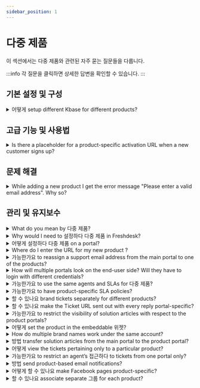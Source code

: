 ```yaml
---
sidebar_position: 1
---
```


# 다중 제품

이 섹션에서는 다중 제품와 관련된 자주 묻는 질문들을 다룹니다.

:::info
각 질문을 클릭하면 상세한 답변을 확인할 수 있습니다.
:::


## 기본 설정 및 구성

<details>
<summary>어떻게 setup different Kbase for different products?</summary>

<p><span style={{ fontSize: "16px", fontFamily: "Arial, Helvetica, sans-serif" }}>You could configure the Solution Articles such that each product has a different KBase. This could be set up under <strong dir="ltr">Admin &gt; Channels &gt; </strong><strong dir="ltr">Portals &gt; </strong>Select the <strong>Product Porta</strong><strong>l--&gt;</strong>Under <strong>Portal Categories</strong>, select the respective <strong>Solution Category</strong> to be displayed for that product portal.</span></p>

</details>


## 고급 기능 및 사용법

<details>
<summary>Is there a placeholder for a product-specific activation URL when a new customer signs up?</summary>

<div dir="ltr"><p style={{ lineHeight: "1.38" }}><span style={{ fontFamily: "Arial", color: "rgb(0, 0, 0)", backgroundColor: "transparent", fontWeight: "400", fontStyle: "normal", fontVariantLigatures: "normal", fontVariantCaps: "normal", textDecoration: "none", verticalAlign: "baseline", whiteSpace: "pre-wrap", fontSize: "medium" }}>The default placeholder '`{{activation_url}}`' under <strong dir="ltr">Admin -&gt; Workflows -&gt; Email notification -&gt; Requester notifications -&gt; User activation</strong> will automatically send a URL based on the product without any prior configuration. </span></p><p><br /></p></div>

</details>


## 문제 해결

<details>
<summary>While adding a new product I get the error message "Please enter a valid email address". Why so?</summary>

<p><span style={{ fontSize: "16px", fontFamily: "Arial, Helvetica, sans-serif" }}>For each portal on your account, you would have one dedicated primary email address associated with it. The main portal will have a similar primary support email and the product portal will have it's own distinct primary email address. </span></p><p><br /></p><p><span style={{ fontSize: "16px", fontFamily: "Arial, Helvetica, sans-serif" }}>Existing emails cannot be used while creating a new product. You would have to add a new/unique email address and associated it with the New Product which is being created.</span></p>

</details>


## 관리 및 유지보수

<details>
<summary>What do you mean by 다중 제품?</summary>

<p><span style={{ fontSize: "16px", fontFamily: "Arial, Helvetica, sans-serif" }}>Freshdesk lets you support multiple products by creating dedicated portals for each product. Any ticket created from these multiple product portals would come into one central helpdesk and agents could work on these tickets from a single location. If your organisation has various products, this would be the best option for you. </span></p><p><span style={{ fontFamily: "Arial,Helvetica,sans-serif" }}><span style={{ fontSize: "16px" }}><br /></span></span></p><p><span style={{ fontFamily: "Arial,Helvetica,sans-serif" }}><span style={{ fontSize: "16px" }}>To get a detailed overview click this <a href="https://support.freshdesk.com/support/solutions/articles/37638-supporting-multiple-products-with-freshdesk">link</a>.</span></span></p><p><br /></p>

</details>

<details>
<summary>Why would I need to 설정하다 다중 제품 in Freshdesk?</summary>

<div dir="ltr"><p ><span id="docs-internal-guid-b1c4785f-6249-7b45-bc6d-3987e7ebc8c3"><span style={{ fontFamily: "Arial", color: "rgb(0, 0, 0)", whiteSpace: "pre-wrap" }}><span style={{ fontSize: "medium" }}>Multiple products let you set up separate support portals for each of your products, giving each of them a separate platform and a unique URL. </span></span></span></p><p ><br /></p><p ><span><span style={{ fontFamily: "Arial", color: "rgb(0, 0, 0)", whiteSpace: "pre-wrap" }}><span style={{ fontSize: "medium" }}>Also, you'll gain the ability to restrict solution and forum categories specific to products without additional account charges. When you have different services or products for which you need independent support portals, they all could be integrated within the same account using this feature. </span></span></span></p></div>

</details>

<details>
<summary>어떻게 설정하다 다중 제품 on a portal?</summary>

<div dir="ltr"><p style={{ lineHeight: "1.38" }}><span style={{ fontFamily: "Arial", color: "rgb(0, 0, 0)", whiteSpace: "pre-wrap", fontSize: "medium" }}>The Multiple Products feature is available from the Estate Plan onwards in Freshdesk.</span></p><p style={{ lineHeight: "1.38" }}><span style={{ color: "rgb(0, 0, 0)", fontFamily: "Arial", whiteSpace: "pre-wrap", fontSize: "medium" }}><br /></span></p><p style={{ lineHeight: "1.38" }}><span style={{ fontSize: "medium" }}><span style={{ color: "rgb(0, 0, 0)", fontFamily: "Arial", whiteSpace: "pre-wrap" }}>To set up a new product, please navigate to <strong dir="ltr">Admin &gt; Support Operar &gt; Multiple Products </strong>and then c</span><span style={{ color: "rgb(0, 0, 0)", fontFamily: "Arial", whiteSpace: "pre-wrap" }}>lick on New Product. Enter the details related to the product and a new email address for this product is mandatory. </span></span></p><p style={{ lineHeight: "1.38" }}><span style={{ color: "rgb(0, 0, 0)", fontFamily: "Arial", whiteSpace: "pre-wrap", fontSize: "medium" }}><br /></span></p><p style={{ lineHeight: "1.38" }}><span id="docs-internal-guid-b1c4785f-6264-3cd9-1831-0987d1527f6d"><span style={{ fontFamily: "Arial", color: "rgb(0, 0, 0)", whiteSpace: "pre-wrap", fontSize: "medium" }}>Configure separate support emails for each product. They can be automatically queued in a specific group by filling in the details requested under 'Product Support Email'</span><span style={{ fontSize: "12px", fontFamily: "Arial", color: "rgb(0, 0, 0)", whiteSpace: "pre-wrap" }}>.</span></span><span style={{ color: "rgb(0, 0, 0)", fontFamily: "Arial", whiteSpace: "pre-wrap", fontSize: "medium" }}><br /></span></p><p style={{ lineHeight: "1.38" }}><span style={{ color: "rgb(0, 0, 0)", fontFamily: "Arial", whiteSpace: "pre-wrap", fontSize: "medium" }}><br /></span></p><p style={{ lineHeight: "1.38" }}><span style={{ fontSize: "medium" }}><a href="https://support.freshdesk.com/support/solutions/articles/37638-supporting-multiple-products-with-freshdesk" target="_blank">This article</a> provides <span style={{ color: "rgb(0, 0, 0)", fontFamily: "Arial", whiteSpace: "pre-wrap" }}>additional information on this process.</span></span></p><p><br /></p></div>

</details>

<details>
<summary>Where do I enter the URL for my new product ?</summary>

<p><span style={{ fontSize: "16px", fontFamily: "Arial, Helvetica, sans-serif" }}>Under <strong dir="ltr">Admin &gt; Channels &gt; Portals &gt; Edit(corresponding to the portal name)</strong>, you would have the option to provide the Portal URL. Here, you could provide a vanity URL like <strong>help.yourcompany.com</strong> (help is the subdomain) and associate it with your Product portal.</span></p><p><span style={{ fontFamily: "Arial,Helvetica,sans-serif" }}><span style={{ fontSize: "16px" }}><br /></span></span></p><p><span style={{ fontFamily: "Arial,Helvetica,sans-serif" }}><span style={{ fontSize: "16px" }}>Before using this field please ensure that you have created a CNAME record in your DNS Zone file to point <strong>help.yourcompany.com</strong> to yourcompany.freshdesk.com(your Freshdesk Account URL). Once this is done, you would be able to access the newly created Product Portal using the specified Portal URL.</span></span></p><p><span style={{ fontFamily: "Arial,Helvetica,sans-serif" }}><span style={{ fontSize: "16px" }}><br /></span></span></p><p><span style={{ fontFamily: "Arial,Helvetica,sans-serif" }}><span style={{ fontSize: "16px" }}><br /></span></span></p><p><br /></p>

</details>

<details>
<summary>가능한가요 to re­assign a support email address from the main portal to one of the products?</summary>

<div dir="ltr"><p><span style={{ fontSize: "medium" }}>Yes, please navigate to <strong dir="ltr">Admin &gt; Channels &gt; Email</strong>. Here, you could see the list of support email addresses that could be associated with the products added in <strong dir="ltr">Admin &gt; Support Operations &gt; Multiple products. </strong></span></p><p><br /></p><p><br /></p><p><span style={{ fontSize: "16px" }}>Kindly click on edit next to the support address and choose the product under "Link this support email with a product." Note that this product should already be added to the helpdesk. </span></p><p><br /></p><p><br /></p><p><span style={{ fontSize: "medium" }}><br /></span></p></div>

</details>

<details>
<summary>How will multiple portals look on the end-user side? Will they have to login with different credentials?</summary>

<div dir="ltr"><p style={{ lineHeight: "1.38" }}><span style={{ fontFamily: "Arial", color: "rgb(0, 0, 0)", whiteSpace: "pre-wrap", fontSize: "medium" }}>Multiple portals will look like two different websites from the customers' point of view. </span></p><p style={{ lineHeight: "1.38" }}><br /></p><p style={{ lineHeight: "1.38" }}><span style={{ fontFamily: "Arial", color: "rgb(0, 0, 0)", whiteSpace: "pre-wrap", fontSize: "medium" }}>Once a customer is signed up on a portal, he/she can use the same credentials to log into the other portal as well, depending on how the URLs are exposed. You would be able to determine the portal access by changing the user permissions in Admin -&gt; Portals -&gt; settings. </span></p><p style={{ lineHeight: "1.38" }}><br /></p><p style={{ lineHeight: "1.38" }}><span style={{ fontFamily: "Arial", color: "rgb(0, 0, 0)", whiteSpace: "pre-wrap", fontSize: "medium" }}> Please navigate to <strong dir="ltr">Admin &gt; Workflows &gt; Email Notifications &gt; Requester Notifications &gt; click on insert placeholder </strong>and include the placeholder for product-specific URL. This would allow customers to navigate to the support of the appropriate product. </span></p><p><br /></p></div>

</details>

<details>
<summary>가능한가요 to use the same agents and SLAs for 다중 제품?</summary>

<div dir="ltr"><p><span style={{ fontSize: "medium" }}><span id="docs-internal-guid-b1c4785f-628d-2411-5278-186690ac8242"><span style={{ fontFamily: "Arial", color: "rgb(0, 0, 0)", whiteSpace: "pre-wrap" }}>Yes, agents can be provided with access to view different products, and SLAs can be shared between different products as well.</span></span><br /></span></p><p><span><span style={{ fontFamily: "Arial", color: "rgb(0, 0, 0)", whiteSpace: "pre-wrap", fontSize: "medium" }}><br /></span></span></p><p><font color="#000000"><span style={{ whiteSpace: "pre-wrap" }}><span style={{ fontSize: "medium" }}>Please navigate to <strong dir="ltr">Admin &gt; Workflows &gt; SLA policies &gt; click on new policy</strong> and choose "Apply this SLA to" where you could add products for which the SLA is applied.</span></span></font></p></div>

</details>

<details>
<summary>가능한가요 to have product-specific SLA policies?</summary>

<div dir="ltr"><p><font color="#000000"><span style={{ whiteSpace: "pre-wrap" }}><span style={{ fontSize: "medium" }}>Please navigate to <strong>A</strong><strong dir="ltr">dmin &gt; Workflows &gt; SLA Policies &gt; click on Edit</strong> next to a new <strong>SLA policy. </strong></span></span></font></p><p><br /></p><p><br /></p><p><font color="#000000"><span style={{ whiteSpace: "pre-wrap" }}><span style={{ fontSize: "medium" }}>Inside this page, you would find the option called '<strong>Apply this to</strong>' that you could use to associate the policy to any of the products you have created. Kindly note that this option would not be available for the "Default SLA policy."</span></span></font></p><p><br /></p></div>

</details>

<details>
<summary>할 수 있나요 brand tickets separately for different products?</summary>

<p><span style={{ fontSize: "16px", fontFamily: "Arial, Helvetica, sans-serif" }}>While creating multiple products, you could set a distinct branding for tickets created through emails. You could have this done by setting up a dedicated support email addresses for each Product. </span></p><p><br /></p><p><span style={{ fontSize: "16px", fontFamily: "Arial, Helvetica, sans-serif" }}>When you create a new product(under <strong dir="ltr">Admin &gt; Support Operations &gt; Multiple Products &gt; New Product</strong>), you would be asked to provide a separate support email address for that portal. This would be the primary support email address for that product portal and emails sent to this email would get created as tickets and would be updated with the corresponding Product. By default, replies to customers would also be sent through this dedicated email address.</span></p>

</details>

<details>
<summary>할 수 있나요 make the Ticket URL sent out with every reply portal-specific?</summary>

<div dir="ltr"><p style={{ lineHeight: "1.38" }}><span style={{ fontFamily: "Arial", color: "rgb(0, 0, 0)", backgroundColor: "transparent", fontWeight: "400", fontStyle: "normal", fontVariantLigatures: "normal", fontVariantCaps: "normal", textDecoration: "none", verticalAlign: "baseline", whiteSpace: "pre-wrap", fontSize: "medium" }}>Yes, this is possible. Please navigate to <strong>A</strong><strong dir="ltr">dmin &gt; Workflows &gt; Email Notification &gt; Template &gt; Agent Reply Template </strong>and click on "insert placeholder which would give you the placeholders available in the system. Kindly choose the placeholder<strong> "</strong><strong>`{{ticket.portal_url}}`” under helpdesk options</strong> to add it in your reply and position it according to your preference.</span></p><p style={{ lineHeight: "1.38" }}><br /></p><p style={{ lineHeight: "1.38" }}><span style={{ fontFamily: "Arial", color: "rgb(0, 0, 0)", backgroundColor: "transparent", fontWeight: "400", fontStyle: "normal", fontVariantLigatures: "normal", fontVariantCaps: "normal", textDecoration: "none", verticalAlign: "baseline", whiteSpace: "pre-wrap", fontSize: "medium" }}>This will insert a product-specific ticket URL inside a ticket rather than the generic ticket URL which would map the customers to the right portal. </span></p><p><br /></p></div>

</details>

<details>
<summary>가능한가요 to restrict the visibility of solution articles with respect to the product portals?</summary>

<div dir="ltr"><p style={{ lineHeight: "1.38" }}><span style={{ fontFamily: "Arial", color: "rgb(0, 0, 0)", backgroundColor: "transparent", fontWeight: "400", fontStyle: "normal", fontVariantLigatures: "normal", fontVariantCaps: "normal", textDecoration: "none", verticalAlign: "baseline", whiteSpace: "pre-wrap", fontSize: "medium" }}>The visibility of solution articles can be set by entering the necessary solution articles in the "Solutions" tab under the Portal categories of the respective portal. Please navigate to <strong dir="ltr">Admin ­&gt; Channels &gt; Portals &gt; Corresponding portal name </strong>and add these articles in its solutions tab. </span></p><p style={{ lineHeight: "1.38" }}><br /></p><p style={{ lineHeight: "1.38" }}><span style={{ fontFamily: "Arial", color: "rgb(0, 0, 0)", backgroundColor: "transparent", fontWeight: "400", fontStyle: "normal", fontVariantLigatures: "normal", fontVariantCaps: "normal", textDecoration: "none", verticalAlign: "baseline", whiteSpace: "pre-wrap", fontSize: "medium" }}>If you have articles common to more than one or two portals, kindly click on edit in the category to choose the portals the category must be visible in. </span></p><p style={{ lineHeight: "1.38" }}><br /></p><p style={{ lineHeight: "1.38" }}><span style={{ fontFamily: "Arial", color: "rgb(0, 0, 0)", backgroundColor: "transparent", fontWeight: "400", fontStyle: "normal", fontVariantLigatures: "normal", fontVariantCaps: "normal", textDecoration: "none", verticalAlign: "baseline", whiteSpace: "pre-wrap", fontSize: "medium" }}>Further, visibility could be set to logged-in users or all users within the folder where it could be changed according to your requirement. Another alternative is to set user permission for the solutions in <strong dir="ltr">Admin -&gt; Channels -&gt; Portals -&gt; settings -&gt; User Permissions -&gt; who can view the solution articles. </strong></span></p><p><br /></p></div>

</details>

<details>
<summary>어떻게 set the product in the embeddable 위젯?</summary>

<p><span style={{ fontSize: "16px", fontFamily: "Arial, Helvetica, sans-serif" }}>You would be able to set-up feedback widgets that are dedicated to specific product portal. You will be able to have this done by making modifications to the widget code that you add. The product URL would have to be changed in the respective product in the "src" field of the widget code.</span></p><p><br /></p>

</details>

<details>
<summary>How do multiple brand names work under the same account?</summary>

<div dir="ltr"><p style={{ lineHeight: "1.38" }}><span style={{ fontFamily: "Arial", color: "rgb(0, 0, 0)", whiteSpace: "pre-wrap", fontSize: "medium" }}>Once multiple products are set up under a single account mycompany.com pointing to (companyname.freshdesk.com), the different products could be identified by a vanity URL.</span></p><p style={{ lineHeight: "1.38" }}><span style={{ fontFamily: "Arial", color: "rgb(0, 0, 0)", whiteSpace: "pre-wrap", fontSize: "medium" }}><br /></span></p><p style={{ lineHeight: "1.38" }}><span dir="ltr" style={{ fontFamily: "Arial", color: "rgb(0, 0, 0)", whiteSpace: "pre-wrap", fontSize: "medium" }}>This vanity URL should point to the product's Freshdesk URL; i.e. if product1.companyname.com and product2.company.com are vanity URLs of the portal, then <a href="https://support.freshdesk.com/en/support/solutions/articles/37590" rel="noopener noreferrer" target="_blank">point the CNAME</a> to companyname.freshdesk.com.</span></p><p style={{ lineHeight: "1.38" }}><span style={{ fontFamily: "Arial", color: "rgb(0, 0, 0)", whiteSpace: "pre-wrap", fontSize: "medium" }}><br /></span></p><p style={{ lineHeight: "1.38" }}><span dir="ltr" style={{ fontFamily: "Arial", color: "rgb(0, 0, 0)", whiteSpace: "pre-wrap", fontSize: "medium" }}>This will ensure that you have multiple brands from a customer's perspective, but all under the same Freshdesk account from an agent's point of view which increases the overall productivity.&nbsp;</span></p></div>

</details>

<details>
<summary>방법 transfer solution articles from the main portal to the product portal?</summary>

<div dir="ltr"><p style={{ lineHeight: "1.38" }}><font color="#000000"><span style={{ whiteSpace: "pre-wrap", fontSize: "medium" }}>Please navigate to <strong>solutions </strong>tab of the portal and click on the category which needs to be visible in the product portal as well. Once you are on that page with the category and the list of folders please click on the "pen and paper" icon next to the heading which allows you to edit the category. </span></font></p><p style={{ lineHeight: "1.38" }}><br /></p><p style={{ lineHeight: "1.38" }}><span style={{ fontSize: "16px" }}>Kindly choose the product portal in <strong>"visible in portal" </strong>option. <font color="#000000"><span style={{ whiteSpace: "pre-wrap" }}></span></font><font color="#000000" size="3"><span style={{ whiteSpace: "pre-wrap" }}>This will ensure that the articles under this category will only be visible on the associated product portal.</span></font></span></p><p style={{ lineHeight: "1.38" }}><span style={{ fontSize: "16px" }}><font color="#000000" size="3"><span style={{ whiteSpace: "pre-wrap" }}></span></font></span></p><p style={{ lineHeight: "1.38" }}><span style={{ fontSize: "16px" }}><font color="#000000" size="3"><span style={{ whiteSpace: "pre-wrap" }}></span></font></span></p><p style={{ lineHeight: "1.38" }}><span style={{ fontSize: "16px" }}><font color="#000000" size="3"><span style={{ whiteSpace: "pre-wrap" }}></span></font></span></p><p style={{ lineHeight: "1.38" }}><span style={{ fontSize: "16px" }}><font color="#000000" size="3"><span style={{ whiteSpace: "pre-wrap" }}></span></font></span></p><p style={{ lineHeight: "1.38" }}><span style={{ fontSize: "16px" }}><br /></span></p><p style={{ lineHeight: "1.38" }}><span style={{ fontSize: "16px" }}><br /></span></p><p style={{ lineHeight: "1.38" }}><br /></p></div>

</details>

<details>
<summary>어떻게 view the tickets pertaining only to a particular product?</summary>

<div dir="ltr"><p ><span style={{ fontSize: "medium" }}>Please navigate to the <strong>"Tickets" </strong>tab on the global header next to the dashboard where you could see all the tickets in your view or a list of tickets depending on the filters chosen. </span></p><p ><br /></p><p ><span style={{ fontSize: "medium" }}>You could remove all the other filters and choose the "Product" name alone using the <strong>Product </strong>field. If you have access to view all tickets, you will be able to view all tickets for that particular product, under this view. Kindly make sure you have <strong>global</strong> access (in agent profile) to view all tickets. </span></p></div>

</details>

<details>
<summary>가능한가요 to restrict an agent’s 접근하다 to tickets from one portal only?</summary>

<div dir="ltr"><p style={{ lineHeight: "1.38" }}><span style={{ fontFamily: "Arial", color: "rgb(0, 0, 0)", whiteSpace: "pre-wrap", fontSize: "medium" }}>The scope of an agent can be based on the groups in the portal. Please navigate to <strong dir="ltr">Admin -&gt; Team -&gt; Agents -&gt; click on edit </strong>to associate groups within the profile. </span></p><p style={{ lineHeight: "1.38" }}><span style={{ color: "rgb(0, 0, 0)", fontFamily: "Arial", fontSize: "medium", whiteSpace: "pre-wrap" }}><br /></span></p><p style={{ lineHeight: "1.38" }}><span style={{ color: "rgb(0, 0, 0)", fontFamily: "Arial", fontSize: "medium", whiteSpace: "pre-wrap" }}>This group could be routed to a product under <strong dir="ltr">Admin­­ -&gt; Support Operations -&gt; Multiple Products­­ -&gt; Edit the product­­ -&gt; Assign to Group</strong> and agents who specifically need to access this product could be added to that Group under <strong dir="ltr">Admin -­­&gt; Team -&gt; Groups</strong>. They are the ones with group access on the portal. This would restrict them to a particular product portal. </span></p></div>

</details>

<details>
<summary>방법 send product-based email notifications?</summary>

<div><p dir="ltr" style={{ lineHeight: "1.38", marginBottom: "0pt" }}><span dir="ltr" style={{ fontSize: "12pt", fontFamily: """, color: "rgb(14, 16, 26)", fontWeight: "400" }}>With the</span><span style={{ fontFamily: "Helvetica Neue" }}><span style={{ fontSize: "12pt", color: "rgb(14, 16, 26)", fontWeight: "700", fontFamily: """ }}>&nbsp;Multiple Products</span><span style={{ fontSize: "12pt", color: "rgb(14, 16, 26)", fontWeight: "400", fontFamily: """ }}>&nbsp;feature available in&nbsp;</span><span style={{ fontSize: "12pt", color: "rgb(14, 16, 26)", fontWeight: "700", fontFamily: """ }}>Freshdesk,&nbsp;</span><span style={{ fontSize: "12pt", color: "rgb(14, 16, 26)", fontWeight: "400", fontFamily: """ }}>you can create several products, depending on your plan type. If you have set up your Freshdesk account to support multiple products, you must include proper branding in all your outgoing messages.&nbsp;</span><span style={{ fontSize: "12pt", color: "rgb(0, 0, 0)", fontWeight: "400", fontFamily: """ }}>&nbsp;</span></span></p><p style={{ fontFamily: """ }}><span style={{ fontFamily: "Helvetica Neue" }}><br /></span></p><p dir="ltr" style={{ lineHeight: "1.38", marginBottom: "0pt", fontFamily: """ }}><span style={{ fontFamily: "Helvetica Neue" }}><span dir="ltr" style={{ fontSize: "12pt", color: "rgb(0, 0, 0)", fontWeight: "400", fontFamily: """ }}>Here are the two stages in setting up product-based email notifications in Freshdesk.</span></span></p><ol style={{ fontFamily: """ }}><li dir="ltr" style={{ fontFamily: """ }}><span style={{ fontFamily: "Helvetica Neue" }}><span dir="ltr" style={{ fontSize: "16px", fontFamily: """ }}><a dir="ltr" href="#Disable-default-email-notifications" style={{ fontFamily: """ }}>Disable default email notifications</a><a href="#Use-product-specific-placeholders-in-automation-rules" dir="ltr" style={{ fontFamily: """ }}></a></span></span></li><li dir="ltr" style={{ fontFamily: """ }}><span style={{ fontFamily: "Helvetica Neue" }}><a dir="ltr" href="#Use-product-specific-placeholders-in-automation-rules" style={{ fontFamily: """ }}><span style={{ fontSize: "16px", fontFamily: """ }}>Use product-specific placeholders in automation rules</span></a><a href="https://docs.google.com/document/d/15hi58ihFIICB9-paFY1pHhlQG1t2xqkO_5P8zUNdeXE/edit#heading=h.mgjnmdxaiyf7" style={{ fontFamily: """ }}></a><br /></span></li></ol><p style={{ fontFamily: """ }}><span style={{ fontFamily: "Helvetica Neue" }}><br /></span></p><h4 dir="ltr" style={{ lineHeight: "1.38", marginBottom: "0pt", fontFamily: """ }}><span style={{ fontFamily: "Helvetica Neue" }}><span style={{ fontSize: "18px", color: "rgb(0, 0, 0)", fontWeight: "500", fontFamily: """ }}><strong style={{ fontFamily: """ }}>Disable default email notifications</strong></span></span></h4><p dir="ltr" style={{ lineHeight: "1.38", marginBottom: "0pt", fontFamily: """ }}><span style={{ fontFamily: "Helvetica Neue" }}><span style={{ fontSize: "12pt", color: "rgb(0, 0, 0)", fontWeight: "400", fontFamily: """ }}>Disabling the default email notifications is imperative as they are&nbsp;</span><span style={{ fontSize: "12pt", color: "rgb(0, 0, 0)", fontWeight: "700", fontFamily: """ }}>generic</span><span style={{ fontSize: "12pt", color: "rgb(0, 0, 0)", fontWeight: "400", fontFamily: """ }}>&nbsp;and not entirely product-specific. As an&nbsp;</span><span style={{ fontSize: "12pt", color: "rgb(0, 0, 0)", fontWeight: "700", fontFamily: """ }}>administrator</span><span style={{ fontSize: "12pt", color: "rgb(0, 0, 0)", fontWeight: "400", fontFamily: """ }}>&nbsp;of your Freshdesk account, you can disable them by following the steps below.&nbsp;</span></span></p><ol style={{ marginBottom: "0px", paddingInlineStart: "48px", fontFamily: """ }}><li dir="ltr" style={{ listStyleType: "decimal", fontSize: "12pt", fontFamily: """, color: "rgb(0, 0, 0)", fontWeight: "400" }}><p dir="ltr" style={{ lineHeight: "1.38", marginBottom: "0pt", fontFamily: """ }}><span style={{ fontFamily: "Helvetica Neue" }}><span style={{ fontSize: "12pt", color: "rgb(0, 0, 0)", fontWeight: "400", fontFamily: """ }}>Navigate to&nbsp;</span><span style={{ fontSize: "12pt", color: "rgb(0, 0, 0)", fontWeight: "700", fontFamily: """ }}>Admin</span><span style={{ fontSize: "12pt", color: "rgb(0, 0, 0)", fontWeight: "400", fontFamily: """ }}>&nbsp;from the menu. Select&nbsp;</span><span style={{ fontSize: "12pt", color: "rgb(0, 0, 0)", fontWeight: "700", fontFamily: """ }}>Workflows</span><span style={{ fontSize: "12pt", color: "rgb(0, 0, 0)", fontWeight: "400", fontFamily: """ }}>&nbsp;and click on&nbsp;</span><span style={{ fontSize: "12pt", color: "rgb(0, 0, 0)", fontWeight: "700", fontFamily: """ }}>Email Notifications</span><span style={{ fontSize: "12pt", color: "rgb(0, 0, 0)", fontWeight: "400", fontFamily: """ }}>.</span></span></p></li><li dir="ltr" style={{ listStyleType: "decimal", fontSize: "12pt", fontFamily: """, color: "rgb(0, 0, 0)", fontWeight: "400" }}><p dir="ltr" style={{ lineHeight: "1.38", marginBottom: "0pt", fontFamily: """ }}><span style={{ fontFamily: "Helvetica Neue" }}><span style={{ fontSize: "12pt", color: "rgb(0, 0, 0)", fontWeight: "400", fontFamily: """ }}>Click on the&nbsp;</span><span style={{ fontSize: "12pt", color: "rgb(0, 0, 0)", fontWeight: "700", fontFamily: """ }}>active green toggle button</span><span style={{ fontSize: "12pt", color: "rgb(0, 0, 0)", fontWeight: "400", fontFamily: """ }}>&nbsp;next to the email notification to disable them.</span></span></p><p><br /></p><img src="#" style={{ width: "658px" }} class="fr-fil fr-dib fr-bordered fr-shadow" alt="Disable default email notification." /><p></p></li></ol><p style={{ fontFamily: """ }}><span style={{ fontFamily: "Helvetica Neue" }}><br /></span></p><h4 dir="ltr" style={{ lineHeight: "1.38", marginBottom: "0pt", fontFamily: """ }}><span style={{ fontFamily: "Helvetica Neue" }}><span style={{ fontSize: "18px", color: "rgb(0, 0, 0)", fontWeight: "500", fontFamily: """ }}><strong style={{ fontFamily: """ }}>Use product-specific placeholders in automation rules</strong></span></span></h4><p dir="ltr" style={{ lineHeight: "1.38", marginBottom: "0pt", fontFamily: """ }}><span style={{ fontFamily: "Helvetica Neue" }}><span style={{ fontSize: "12pt", color: "rgb(14, 16, 26)", fontWeight: "400", fontFamily: """ }}>Use the automation rules on&nbsp;</span><span style={{ fontSize: "12pt", color: "rgb(14, 16, 26)", fontWeight: "700", fontFamily: """ }}>ticket creation</span><span style={{ fontSize: "12pt", color: "rgb(14, 16, 26)", fontWeight: "400", fontFamily: """ }}>&nbsp;and&nbsp;</span><span style={{ fontSize: "12pt", color: "rgb(14, 16, 26)", fontWeight: "700", fontFamily: """ }}>ticket updates</span><span style={{ fontSize: "12pt", color: "rgb(14, 16, 26)", fontWeight: "400", fontFamily: """ }}>&nbsp;to send product-specific email notifications for new tickets and replies.</span></span></p><p dir="ltr" style={{ lineHeight: "1.38", marginBottom: "0pt", fontFamily: """ }}><span style={{ fontFamily: "Helvetica Neue" }}><span style={{ fontSize: "12pt", color: "rgb(14, 16, 26)", fontWeight: "400", fontFamily: """ }}>Make sure to perform the following three key changes while creating the automation rules to customize email updates.</span></span></p><ol style={{ marginBottom: "0px", paddingInlineStart: "48px", fontFamily: """ }}><li dir="ltr" style={{ listStyleType: "decimal", fontSize: "12pt", fontFamily: """, color: "rgb(14, 16, 26)", fontWeight: "400" }}><p dir="ltr" style={{ lineHeight: "1.38", marginBottom: "0pt", fontFamily: """ }}><span style={{ fontFamily: "Helvetica Neue" }}><span style={{ fontSize: "12pt", color: "rgb(14, 16, 26)", fontWeight: "400", fontFamily: """ }}>Choose&nbsp;</span><span style={{ fontSize: "12pt", color: "rgb(14, 16, 26)", fontWeight: "700", fontFamily: """ }}>Condition</span><span style={{ fontSize: "12pt", color: "rgb(14, 16, 26)", fontWeight: "400", fontFamily: """ }}>&nbsp;as '</span><span style={{ fontSize: "12pt", color: "rgb(14, 16, 26)", fontWeight: "700", fontFamily: """ }}>Product is</span><span style={{ fontSize: "12pt", color: "rgb(14, 16, 26)", fontWeight: "400", fontFamily: """ }}>.'&nbsp;</span></span></p></li><li dir="ltr" style={{ listStyleType: "decimal", fontSize: "12pt", fontFamily: """, color: "rgb(14, 16, 26)", fontWeight: "400" }}><p dir="ltr" style={{ lineHeight: "1.38", marginBottom: "0pt", fontFamily: """ }}><span style={{ fontFamily: "Helvetica Neue" }}><span style={{ fontSize: "12pt", color: "rgb(14, 16, 26)", fontWeight: "700", fontFamily: """ }}>Action</span><span style={{ fontSize: "12pt", color: "rgb(14, 16, 26)", fontWeight: "400", fontFamily: """ }}>&nbsp;as send '</span><span style={{ fontSize: "12pt", color: "rgb(14, 16, 26)", fontWeight: "700", fontFamily: """ }}>Email to Requester</span><span style={{ fontSize: "12pt", color: "rgb(14, 16, 26)", fontWeight: "400", fontFamily: """ }}>'.</span></span></p></li><li dir="ltr" style={{ listStyleType: "decimal", fontSize: "12pt", fontFamily: """, color: "rgb(14, 16, 26)", fontWeight: "400" }}><p dir="ltr" style={{ lineHeight: "1.38", marginBottom: "0pt", fontFamily: """ }}><span style={{ fontFamily: "Helvetica Neue" }}><span style={{ fontSize: "12pt", color: "rgb(14, 16, 26)", fontWeight: "400", fontFamily: """ }}>Make use of&nbsp;</span><span style={{ fontSize: "12pt", color: "rgb(14, 16, 26)", fontWeight: "700", fontFamily: """ }}>product-specific placeholders</span><span style={{ fontSize: "12pt", color: "rgb(14, 16, 26)", fontWeight: "400", fontFamily: """ }}>&nbsp;under the&nbsp;</span><span style={{ fontSize: "12pt", color: "rgb(14, 16, 26)", fontWeight: "700", fontFamily: """ }}>Action</span><span dir="ltr" style={{ fontSize: "12pt", color: "rgb(14, 16, 26)", fontWeight: "400", fontFamily: """ }}>&nbsp;section.</span></span></p><p><br /></p><img src="#" style={{ width: "662px" }} class="fr-fil fr-dib fr-bordered fr-shadow" alt="Key changes for setting up product-specific automation rules." /><br /><p></p></li></ol></div>

</details>

<details>
<summary>어떻게 할 수 있나요 make Facebook pages product-specific?</summary>

<div dir="ltr"><p><span id="docs-internal-guid-b1c4785f-62f5-cfc9-b7de-bc2b8ff09c48"><span style={{ fontFamily: "Arial", color: "rgb(0, 0, 0)", whiteSpace: "pre-wrap" }}><span style={{ fontSize: "medium" }}>Please navigate to <strong dir="ltr">Admin -&gt; Channels ­-&gt; Facebook -&gt; click on Edit corresponding to a particular page. </strong>Once there, you would be able to edit the page and choose a product in <strong>"link to Product."</strong></span></span></span></p><p><br /></p><p><span style={{ fontSize: "16px" }}>Kindly note that one Facebook page could be linked to one product only. </span></p><p><br /></p></div>

</details>

<details>
<summary>할 수 있나요 associate separate 그룹 for each product?</summary>

<p dir="ltr">Yes, you can allocate a unique group for each product in the portal. While creating a portal under <strong>Admin&gt; Support Operations &gt; Multiple products</strong>, there is an option to choose an email address and a group for that particular product as shown in the image below :</p><p><br /></p><p><img src="#" class="fr-fic fr-dib fr-bordered" style={{ width: "728px" }} /></p>

</details>

